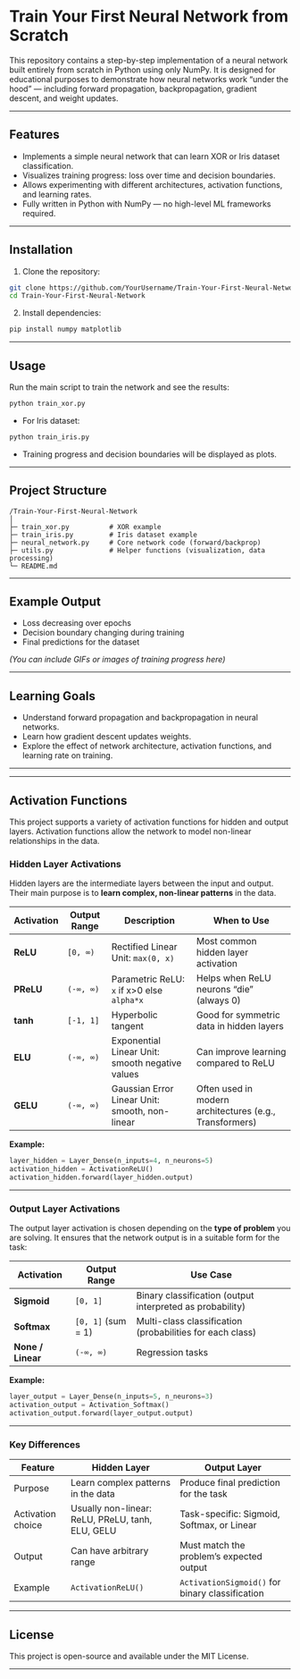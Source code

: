 # **Train Your First Neural Network from Scratch**

This repository contains a step-by-step implementation of a neural network built entirely from scratch in Python using only NumPy. It is designed for educational purposes to demonstrate how neural networks work “under the hood” — including forward propagation, backpropagation, gradient descent, and weight updates.

---

## **Features**

* Implements a simple neural network that can learn XOR or Iris dataset classification.
* Visualizes training progress: loss over time and decision boundaries.
* Allows experimenting with different architectures, activation functions, and learning rates.
* Fully written in Python with NumPy — no high-level ML frameworks required.

---

## **Installation**

1. Clone the repository:

```bash
git clone https://github.com/YourUsername/Train-Your-First-Neural-Network.git
cd Train-Your-First-Neural-Network
```

2. Install dependencies:

```bash
pip install numpy matplotlib
```

---

## **Usage**

Run the main script to train the network and see the results:

```bash
python train_xor.py
```

* For Iris dataset:

```bash
python train_iris.py
```

* Training progress and decision boundaries will be displayed as plots.

---

## **Project Structure**

```
/Train-Your-First-Neural-Network
│
├─ train_xor.py          # XOR example
├─ train_iris.py         # Iris dataset example
├─ neural_network.py     # Core network code (forward/backprop)
├─ utils.py              # Helper functions (visualization, data processing)
└─ README.md
```

---

## **Example Output**

* Loss decreasing over epochs
* Decision boundary changing during training
* Final predictions for the dataset

*(You can include GIFs or images of training progress here)*

---

## **Learning Goals**

* Understand forward propagation and backpropagation in neural networks.
* Learn how gradient descent updates weights.
* Explore the effect of network architecture, activation functions, and learning rate on training.

---


---

## **Activation Functions**

This project supports a variety of activation functions for hidden and output layers. Activation functions allow the network to model non-linear relationships in the data.

### **Hidden Layer Activations**

Hidden layers are the intermediate layers between the input and output. Their main purpose is to **learn complex, non-linear patterns** in the data.

| Activation | Output Range | Description                                     | When to Use                                             |
| ---------- | ------------ | ----------------------------------------------- | ------------------------------------------------------- |
| **ReLU**   | `[0, ∞)`     | Rectified Linear Unit: `max(0, x)`              | Most common hidden layer activation                     |
| **PReLU**  | `(-∞, ∞)`    | Parametric ReLU: `x` if x>0 else `alpha*x`      | Helps when ReLU neurons “die” (always 0)                |
| **tanh**   | `[-1, 1]`    | Hyperbolic tangent                              | Good for symmetric data in hidden layers                |
| **ELU**    | `(-∞, ∞)`    | Exponential Linear Unit: smooth negative values | Can improve learning compared to ReLU                   |
| **GELU**   | `(-∞, ∞)`    | Gaussian Error Linear Unit: smooth, non-linear  | Often used in modern architectures (e.g., Transformers) |

**Example:**

```python
layer_hidden = Layer_Dense(n_inputs=4, n_neurons=5)
activation_hidden = ActivationReLU()
activation_hidden.forward(layer_hidden.output)
```

---

### **Output Layer Activations**

The output layer activation is chosen depending on the **type of problem** you are solving. It ensures that the network output is in a suitable form for the task:

| Activation        | Output Range       | Use Case                                                  |
| ----------------- | ------------------ | --------------------------------------------------------- |
| **Sigmoid**       | `[0, 1]`           | Binary classification (output interpreted as probability) |
| **Softmax**       | `[0, 1]` (sum = 1) | Multi-class classification (probabilities for each class) |
| **None / Linear** | `(-∞, ∞)`          | Regression tasks                                          |

**Example:**

```python
layer_output = Layer_Dense(n_inputs=5, n_neurons=3)
activation_output = Activation_Softmax()
activation_output.forward(layer_output.output)
```

---

### **Key Differences**

| Feature           | Hidden Layer                                     | Output Layer                                    |
| ----------------- | ------------------------------------------------ | ----------------------------------------------- |
| Purpose           | Learn complex patterns in the data               | Produce final prediction for the task           |
| Activation choice | Usually non-linear: ReLU, PReLU, tanh, ELU, GELU | Task-specific: Sigmoid, Softmax, or Linear      |
| Output            | Can have arbitrary range                         | Must match the problem’s expected output        |
| Example           | `ActivationReLU()`                               | `ActivationSigmoid()` for binary classification |

---


## **License**

This project is open-source and available under the MIT License.

---

